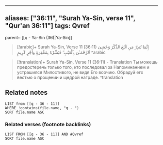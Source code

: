 
---
aliases: ["36:11", "Surah Ya-Sin, verse 11", "Qur'an 36:11"]
tags: Qvref
---

parent:: [[q - Ya-Sin (36)|Ya-Sin]]

> [!arabic]+ Surah Ya-Sin, Verse 11 (36:11)
> <span class="quran-arabic">إِنَّمَا تُنذِرُ مَنِ ٱتَّبَعَ ٱلذِّكْرَ وَخَشِىَ ٱلرَّحْمَـٰنَ بِٱلْغَيْبِ ۖ فَبَشِّرْهُ بِمَغْفِرَةٍ وَأَجْرٍ كَرِيمٍ</span>
^arabic

> [!translation]+ Surah Ya-Sin, Verse 11 (36:11) - Translation
> Ты можешь предостеречь только того, кто последовал за Напоминанием и устрашился Милостивого, не видя Его воочию. Обрадуй его вестью о прощении и щедрой награде.
^translation



## Related notes
```dataview
LIST from [[q - 36 - 11]]
WHERE !contains(file.name, "q - ")
SORT file.name ASC
```

### Related verses (footnote backlinks)
```dataview
LIST FROM [[q - 36 - 11]] AND #Qvref
SORT file.name ASC
```

